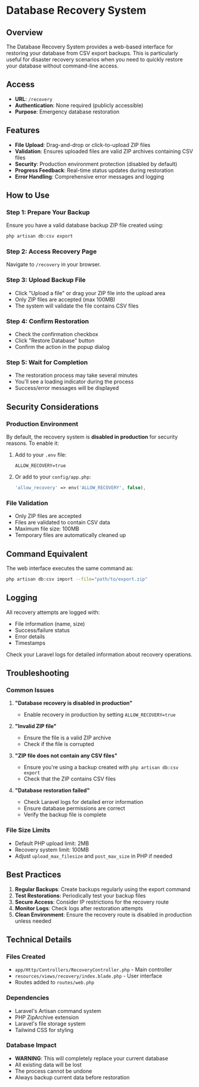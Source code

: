 # Database Recovery System

## Overview

The Database Recovery System provides a web-based interface for restoring your database from CSV export backups. This is particularly useful for disaster recovery scenarios when you need to quickly restore your database without command-line access.

## Access

- **URL**: `/recovery`
- **Authentication**: None required (publicly accessible)
- **Purpose**: Emergency database restoration

## Features

- **File Upload**: Drag-and-drop or click-to-upload ZIP files
- **Validation**: Ensures uploaded files are valid ZIP archives containing CSV files
- **Security**: Production environment protection (disabled by default)
- **Progress Feedback**: Real-time status updates during restoration
- **Error Handling**: Comprehensive error messages and logging

## How to Use

### Step 1: Prepare Your Backup
Ensure you have a valid database backup ZIP file created using:
```bash
php artisan db:csv export
```

### Step 2: Access Recovery Page
Navigate to `/recovery` in your browser.

### Step 3: Upload Backup File
- Click "Upload a file" or drag your ZIP file into the upload area
- Only ZIP files are accepted (max 100MB)
- The system will validate the file contains CSV files

### Step 4: Confirm Restoration
- Check the confirmation checkbox
- Click "Restore Database" button
- Confirm the action in the popup dialog

### Step 5: Wait for Completion
- The restoration process may take several minutes
- You'll see a loading indicator during the process
- Success/error messages will be displayed

## Security Considerations

### Production Environment
By default, the recovery system is **disabled in production** for security reasons. To enable it:

1. Add to your `.env` file:
   ```
   ALLOW_RECOVERY=true
   ```

2. Or add to your `config/app.php`:
   ```php
   'allow_recovery' => env('ALLOW_RECOVERY', false),
   ```

### File Validation
- Only ZIP files are accepted
- Files are validated to contain CSV data
- Maximum file size: 100MB
- Temporary files are automatically cleaned up

## Command Equivalent

The web interface executes the same command as:
```bash
php artisan db:csv import --file="path/to/export.zip"
```

## Logging

All recovery attempts are logged with:
- File information (name, size)
- Success/failure status
- Error details
- Timestamps

Check your Laravel logs for detailed information about recovery operations.

## Troubleshooting

### Common Issues

1. **"Database recovery is disabled in production"**
   - Enable recovery in production by setting `ALLOW_RECOVERY=true`

2. **"Invalid ZIP file"**
   - Ensure the file is a valid ZIP archive
   - Check if the file is corrupted

3. **"ZIP file does not contain any CSV files"**
   - Ensure you're using a backup created with `php artisan db:csv export`
   - Check that the ZIP contains CSV files

4. **"Database restoration failed"**
   - Check Laravel logs for detailed error information
   - Ensure database permissions are correct
   - Verify the backup file is complete

### File Size Limits
- Default PHP upload limit: 2MB
- Recovery system limit: 100MB
- Adjust `upload_max_filesize` and `post_max_size` in PHP if needed

## Best Practices

1. **Regular Backups**: Create backups regularly using the export command
2. **Test Restorations**: Periodically test your backup files
3. **Secure Access**: Consider IP restrictions for the recovery route
4. **Monitor Logs**: Check logs after restoration attempts
5. **Clean Environment**: Ensure the recovery route is disabled in production unless needed

## Technical Details

### Files Created
- `app/Http/Controllers/RecoveryController.php` - Main controller
- `resources/views/recovery/index.blade.php` - User interface
- Routes added to `routes/web.php`

### Dependencies
- Laravel's Artisan command system
- PHP ZipArchive extension
- Laravel's file storage system
- Tailwind CSS for styling

### Database Impact
- **WARNING**: This will completely replace your current database
- All existing data will be lost
- The process cannot be undone
- Always backup current data before restoration
